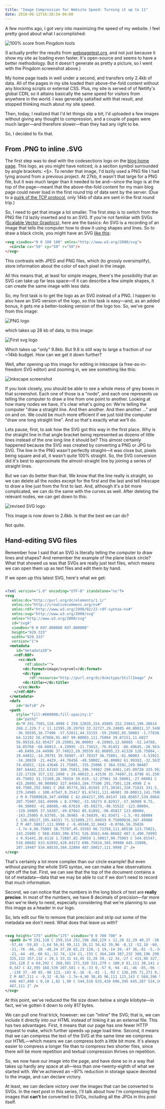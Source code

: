 ```yaml
---
title: "Image Compression for Website Speed: Turning it up to 11"
date: 2018-06-12T16:38:54-04:00
---
```


A few months ago, I got very into maximizing the speed of my website.  I feel 
pretty good about what I accomplished: 

![100% score from Pingdom tools](/blog/image-compression-for-website-speed/pingdom-min.jpg)

(I actually prefer the results from [webpagetest.org](https://www.webpagetest.org/result/180612_B9_3853bf53a2703c0582863edfd1f34791/), and not just because it show my site as loading even faster.  It's open-source and seems to have a better methodology.  But it doesn't generate as pretty a picture, so I went with the Pingdom screenshot above.) 

My home page loads in well under a second, and transfers only 2.4kb of data.  All of the pages in my site loaded their above-the-fold content without any blocking scripts or external CSS.  Plus, my site is served of of Netlify's global CDN, so it attains basically the same speed for visitors from anywhere in the world.  I was generally satisfied with that result, and stopped thinking much about my site speed.

Then, today, I realized that I'd let things slip a bit; I'd uploaded a few 
images without giving any thought to compression, and a couple of pages were 
much larger—and therefore slower—than they had any right to be. 

So, I decided to fix that.

<!--more-->

## From .PNG to inline .SVG

The first step was to deal with the codesections logo on the [blog home page](/blog).  This logo, as you might have noticed, is a section symbol surrounded by angle brackets: <§>.  To render that image, I'd lazily used a PNG file I had lying around from a previous project.  At 27kb, it wasn't that large for a PNG file, but it was much larger than it needed to be and—since the logo is at the top of the page—meant that the above-the-fold content for my main blog page could never load in the first round trip of data sent by the server. (Due to a [quirk of the TCP protocol](https://tylercipriani.com/blog/2016/09/25/the-14kb-in-the-tcp-initial-window/), only 14kb of data are sent in the first round trip.)

So, I need to get that image a lot smaller.  The first step is to switch from the PNG file I'd lazily inserted and to an SVG. If you're not familiar with SVGs ([Scalable Vector Graphics](https://en.wikipedia.org/wiki/Scalable_Vector_Graphics)), here are the basics: An SVG is a recording of an image that tells the computer how to draw it using shapes and lines.  So to draw a black circle, you might have an SVG [like this](https://developer.mozilla.org/en-US/docs/Web/SVG/Element/circle):

```html
<svg viewBox="0 0 100 100" xmlns="http://www.w3.org/2000/svg">
  <circle cx="50" cy="50" r="50"/>
</svg>
```

This contrasts with JPEG and PNG files, which (to grossly oversimplify), store information about the color of each pixel in the image.

All this means that, at least for simple images, there's the possibility that an SVG can take up far less space—if it can describe a few simple shapes, it can create the same image with less data.

So, my first task is to get the logo as an SVG instead of a PNG.  I happen to also have an SVG version of the logo, so this task is easy—and, as an added bonus, it gets me a better-looking version of the logo too. So, we've gone from this image:

![PNG logo](/blog/image-compression-for-website-speed/android-chrome-384x384.png) 

which takes up 28 kb of data, to this image:

![First svg logo](/blog/image-compression-for-website-speed/original-logo.svg)

Which takes up "only" 9.8kb.  But 9.8 is still way to large a fraction of our ~14kb budget.  How can we get it down further?

Well, after opening up this image for editing in Inkscape (a free-as-in-freedom SVG editor) and zooming in, we see something like this:

![Inkscape screenshot](/blog/image-compression-for-website-speed/inkscape-screenshot.jpg)

If you look closely, you should be able to see a whole mess of grey boxes in that screenshot.  Each one of those is a "node", and each one represents us telling the computer to draw a line from one point to another.  Looking at how many nodes we have, it's clear what's going on: We're telling the computer "draw a straight line.  And then another. And then another …" and on and on.  We could be much more efficient if we just told the computer "draw one long straight line".  And so that's exactly what we'll do.

Lets pause, first, to ask how the SVG got this way in the first place.  Why is the straight line in that angle bracket being represented as dozens of little lines instead of the one long line it should be?  This almost certainly happened because the SVG was created by converting a PNG or JPG to SVG.  The line in the PNG wasn't perfectly straight—it was close but, pixels being square and all, it wasn't quite 100% straight.  So, the SVG conversion did it's best to approximate the almost-straight line by joining a series of straight lines.  

But we can do better than that.  We know that the line really is straight, so we can delete all the nodes except for the first and the last and tell Inkscape to draw a line just from the first to last.  And, although it's a bit more complicated, we can do the same with the curves as well.  After deleting the relevant nodes, we can get down to this:

![revised SVG logo](/blog/image-compression-for-website-speed/codesections_v3.svg)

This image is now down to 2.6kb.  Is that the best we can do?  

Not quite. 

## Hand-editing SVG files

Remember how I said that an SVG is literally telling the computer to draw lines and shapes?  And remember the example of the plane black circle?  What that showed us was that SVGs are really just text files, which means we can open them up as text files and edit them by hand.  

If we open up this latest SVG, here's what we get:

```svg

<?xml version="1.0" encoding="UTF-8" standalone="no"?>
<svg
   xmlns:dc="http://purl.org/dc/elements/1.1/"
   xmlns:cc="http://creativecommons.org/ns#"
   xmlns:rdf="http://www.w3.org/1999/02/22-rdf-syntax-ns#"
   xmlns:svg="http://www.w3.org/2000/svg"
   xmlns="http://www.w3.org/2000/svg"
   id="svg4"
   viewBox="0 0 697.000000 697.000000"
   height="929.333"
   width="929.333"
   version="1">
  <metadata
     id="metadata10">
    <rdf:RDF>
      <cc:Work
         rdf:about="">
        <dc:format>image/svg+xml</dc:format>
        <dc:type
           rdf:resource="http://purl.org/dc/dcmitype/StillImage" />
        <dc:title></dc:title>
      </cc:Work>
    </rdf:RDF>
  </metadata>
  <defs
     id="defs8" />
  <path
     style="fill:#000000;fill-opacity:1"
     id="path2"
     d="M 291.7501,128.4998 C 259.12035,154.45085 252.33043,196.38614
     268.2,229.7 c 11.12395,20.29793 32.32727,29.24885 40.80011,37.54985
     -36.56595,16.77496 -57.53011,44.33155 -59.25002,85.50003 -1.77838,
     64.12102 56.47868,91.467 99.00003,111.75004 39.87151,11.6827 
     56.99316,62.95427 29.25001,96.00003 -8.28965,12.60803 -52.14788,
     18.05768 -60.60013,-4.19995 -21.73612,-76.01451 -86.49645,-28.5634
     -40.6499,24.44996 37.74022,20.30559 82.86095,23.41328 120.75004,-1.5
     19.44032,-14.39791 39.56987,-47.70337 36.75001,-81.00003 -5.53921,
     -34.28839 -21.4429,-44.78456 -49.50002,-66.00002 61.99383,-32.5635
     74.45652,-124.43646 21.75001,-155.25006 C 364.5592,249.90487
     307.64442,232.63183 300.75011,196.74982 290.8481,145.89728 325.9521,
     132.17336 357,132.2498 c 29.40633,1.41536 33.74607,31.8798 41.25014,
     45.75002 31.72169,28.76918 39.619,-12.37961 34.50001,-27.00001 C 
     415.26091,98.989802 327.84563,104.77506 291.7501,128.4998 Z m 
     69.7500,292.5001 C 268.95774,381.01565 271.30101,320.71831 331.5,
     279.24985 c 100.47547,9.35417 81.67411,111.46981 30.00013,141.75005
     z M 0.75000026,347.49988 C 42.664217,395.84147 168.85857,539.80643 
     207.75007,581.49996 c 0.37902,-33.59273 0.82917,-57.36989 0.75,
     -94.50003 -41.88686,-46.67619 -85.69273,-96.55522 -123.00004,
     -139.50005 37.58387,-49.87042 85.61892,-98.45817 123.00004,
     -143.25005 0.63705,-16.36965 -0.56839,-81.03471 -1.5,-93.00004
     C 136.89127,195.44151 71.521089,271.04919 0.75000026,347.49988
     Z M 487.50017,111.9998 c -0.49348,32.0443 -0.0766,56.35026 
     -1.7e-4,90.75003 38.75787,45.35593 96.72358,111.80538 123.75021,
     143.25005 C 568.4583,396.8741 526.8563,446.06682 487.5,490.74993
     c 0.91441,10.6116 1.72887,82.29659 1.50017,90.75003 C 544.01547,
     518.88602 633.62692,420.84172 696.75024,345.99988 645.15898,
     287.19487 534.88535,164.32884 487.50017,111.9998 Z" />
</svg>
```
That's certainly a lot more complex than our circle example!  But even without parsing the whole SVG syntax, we can make a few observations right off the bat.  First, we can see that the top of the document contains a lot of metadata—data that we may be able to cut if we don't need to record that much information.  

Second, we can notice that the numbers in the long block of text are **really precise**.  In most of the numbers, we have 8 decimals of precision—far more than we're likely to need, especially considering that we're planning to use this image as a header in our logo.

So, lets edit our file to remove that precision and strip out some of the metadata we don't need.  What does that leave us with?

```svg

<svg height="175" width="175" viewBox="0 0 700 700" >
  <path d="M 291,128 C 259,154 252,196 268,229 c 11,20 32,29 40,37 -36,16
  -57,44 -59,85 -1,64 56,91 99,111 39,11 56,62 29,96 -8,12 -52,18 -60,-4 
  -21,-76 -86,-28 -40,24 37,20 82,23 120,-1 19,-14 39,-47 36,-81 -5,-34 
  -21,-44 -49,-66 61,-32 74,-124 21,-155 C 364,249 307,232 300,196 290,145
  325,132 357,132 c 29,1 33,31 41,45 31,28 39,-12 34,-27 C 415,98 327,104
  291,128 Z m 69,292 C 268,381 271,320 331,279 c 100,9 81,111 30,141 z M 
  0,347 C 42,395 168,539 207,581 c 0,-33 0,-57 0,-94 -41,-46 -85,-96 -123
  ,-139 37,-49 85,-98 123,-143 0,-16 -0,-81 -1,-93 C 136,195 71,271 0,347
  Z M 487,111 c -0,32 -0,56 -1.7e-4,90 38,45 96,111 123,143 C 568,396 526,
  446 487,490 c 0,10 1,82 1,90 C 544,518 633,420 696,345 645,287 534,164
  487,111 Z" />
</svg>
```

At this point, we've reduced the file size down below a single kilobyte—in fact, we've gotten it down to only 817 bytes.

We can pull one final trick, however: we can "inline" the SVG; that is, we can include it directly into our HTML instead of linking it as an external file.  This has two advantages.  First, it means that our page has one fewer HTTP request to make, which further speeds up page load time.  Second, it means that we can compress the text of the SVG at the same time we compress our HTML—which means we can compress both a little bit more.  It's always easier to compress a longer file than to compress two shorter files, since there will be more repetition and textual compression thrives on repetition.

So, we now have our image into the page, and have done so in a way that takes up hardly any space at all—less than one-twenty-eighth of what we started with.  We've achieved an ~97% reduction in storage space devoted to the image, and can declare victory.

At least, we can declare victory over the images that can be converted to SVGs. In the next post in this series, I'll talk about how I'm compressing the images that **can't** be converted to SVGs, including all the JPGs in this post itself.

